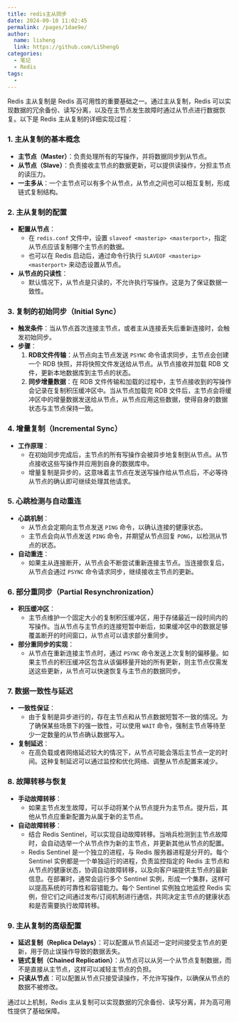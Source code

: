 ```yaml
---
title: redis主从同步
date: 2024-09-10 11:02:45
permalink: /pages/1dae9e/
author: 
  name: lisheng
  link: https://github.com/LiShengG
categories: 
  - 笔记
  - Redis
tags: 
  - 
---
```

Redis 主从复制是 Redis 高可用性的重要基础之一。通过主从复制，Redis 可以实现数据的冗余备份、读写分离，以及在主节点发生故障时通过从节点进行数据恢复。以下是 Redis 主从复制的详细实现过程：

### 1. **主从复制的基本概念**
   - **主节点（Master）**：负责处理所有的写操作，并将数据同步到从节点。
   - **从节点（Slave）**：负责接收主节点的数据更新，可以提供读操作，分担主节点的读压力。
   - **一主多从**：一个主节点可以有多个从节点，从节点之间也可以相互复制，形成链式复制结构。

### 2. **主从复制的配置**
   - **配置从节点**：
     - 在 `redis.conf` 文件中，设置 `slaveof <masterip> <masterport>`，指定从节点应该复制哪个主节点的数据。
     - 也可以在 Redis 启动后，通过命令行执行 `SLAVEOF <masterip> <masterport>` 来动态设置从节点。
   - **从节点的只读性**：
     - 默认情况下，从节点是只读的，不允许执行写操作。这是为了保证数据一致性。

### 3. **复制的初始同步（Initial Sync）**
   - **触发条件**：当从节点首次连接主节点，或者主从连接丢失后重新连接时，会触发初始同步。
   - **步骤**：
     1. **RDB文件传输**：从节点向主节点发送 `PSYNC` 命令请求同步，主节点会创建一个 RDB 快照，并将快照文件发送给从节点。从节点接收并加载 RDB 文件，更新本地数据库到主节点的状态。
     2. **同步增量数据**：在 RDB 文件传输和加载的过程中，主节点接收到的写操作会记录在复制积压缓冲区中。当从节点加载完 RDB 文件后，主节点会将缓冲区中的增量数据发送给从节点，从节点应用这些数据，使得自身的数据状态与主节点保持一致。

### 4. **增量复制（Incremental Sync）**
   - **工作原理**：
     - 在初始同步完成后，主节点的所有写操作会被异步地复制到从节点。从节点接收这些写操作并应用到自身的数据库中。
     - 增量复制是异步的，这意味着主节点在发送写操作给从节点后，不必等待从节点的确认即可继续处理其他请求。

### 5. **心跳检测与自动重连**
   - **心跳机制**：
     - 从节点会定期向主节点发送 `PING` 命令，以确认连接的健康状态。
     - 主节点会向从节点发送 `PING` 命令，并期望从节点回复 `PONG`，以检测从节点的状态。
   - **自动重连**：
     - 如果主从连接断开，从节点会不断尝试重新连接主节点。当连接恢复后，从节点会通过 `PSYNC` 命令请求同步，继续接收主节点的更新。

### 6. **部分重同步（Partial Resynchronization）**
   - **积压缓冲区**：
     - 主节点维护一个固定大小的复制积压缓冲区，用于存储最近一段时间内的写操作。当从节点与主节点的连接短暂中断后，如果缓冲区中的数据足够覆盖断开的时间窗口，从节点可以请求部分重同步。
   - **部分重同步的实现**：
     - 从节点在重新连接主节点时，通过 `PSYNC` 命令发送上次复制的偏移量。如果主节点的积压缓冲区包含从该偏移量开始的所有更新，则主节点仅需发送这些更新，从节点可以快速恢复与主节点的数据同步。

### 7. **数据一致性与延迟**
   - **一致性保证**：
     - 由于复制是异步进行的，存在主节点和从节点数据短暂不一致的情况。为了确保某些场景下的强一致性，可以使用 `WAIT` 命令，强制主节点等待至少一定数量的从节点确认数据写入。
   - **复制延迟**：
     - 在高负载或者网络延迟较大的情况下，从节点可能会落后主节点一定的时间。这种复制延迟可以通过监控和优化网络、调整从节点配置来减少。

### 8. **故障转移与恢复**
   - **手动故障转移**：
     - 如果主节点发生故障，可以手动将某个从节点提升为主节点。提升后，其他从节点应重新配置为从属于新的主节点。
   - **自动故障转移**：
     - 结合 Redis Sentinel，可以实现自动故障转移。当哨兵检测到主节点故障时，会自动选举一个从节点作为新的主节点，并更新其他从节点的配置。
     - Redis Sentinel 是一个独立的进程，与 Redis 服务器进程是分开的。每个 Sentinel 实例都是一个单独运行的进程，负责监控指定的 Redis 主节点和从节点的健康状态，协调自动故障转移，以及向客户端提供主节点的最新信息。在部署时，通常会运行多个 Sentinel 实例，形成一个集群，这样可以提高系统的可靠性和容错能力。每个 Sentinel 实例独立地监控 Redis 实例，但它们之间通过发布/订阅机制进行通信，共同决定主节点的健康状态和是否需要执行故障转移。

### 9. **主从复制的高级配置**
   - **延迟复制（Replica Delays）**：可以配置从节点延迟一定时间接受主节点的更新，用于防止误操作导致的数据丢失。
   - **链式复制（Chained Replication）**：从节点可以从另一个从节点复制数据，而不是直接从主节点，这样可以减轻主节点的负担。
   - **只读从节点**：可以配置从节点只接受读操作，不允许写操作，以确保从节点的数据不被修改。

通过以上机制，Redis 主从复制可以实现数据的冗余备份、读写分离，并为高可用性提供了基础保障。